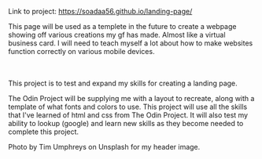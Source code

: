 Link to project: https://soadaa56.github.io/landing-page/ <br />

This page will be used as a templete in the future to create a webpage showing off various creations my gf has made. Almost like a virtual business card. I will need to teach myself a lot about how to make websites function correctly on various mobile devices. <br /><br /><br />


This project is to test and expand my skills for creating a landing page. <br />

The Odin Project will be supplying me with a layout to recreate, along with a template of what fonts and colors to use. This project will use all the skills that I've learned of html and css from The Odin Project. It will also test my ability to lookup (google) and learn new skills as they become needed to complete this project. <br />

Photo by Tim Umphreys on Unsplash for my header image.
